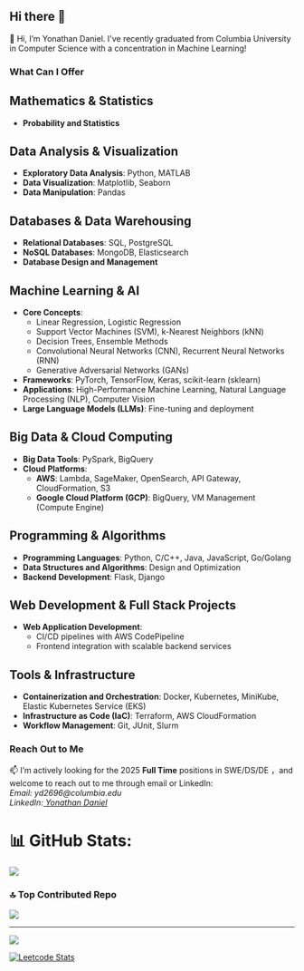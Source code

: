 ## Hi there 👋
<!--
**yond5413/yond5413** is a ✨ _special_ ✨ repository because its `README.md` (this file) appears on your GitHub profile.

Here are some ideas to get you started:

- 🔭 I’m currently working on ...
- 🌱 I’m currently learning ...
- 👯 I’m looking to collaborate on ...
- 🤔 I’m looking for help with ...
- 💬 Ask me about ...
- 📫 How to reach me: ...
- 😄 Pronouns: ...
- ⚡ Fun fact: ...
-->

👋 Hi, I’m Yonathan Daniel. I've recently graduated from Columbia University in Computer Science with a concentration in Machine Learning!


<!--### Facts About Me -->

### What Can I Offer
## Mathematics & Statistics
- **Probability and Statistics**

## Data Analysis & Visualization
- **Exploratory Data Analysis**: Python, MATLAB  
- **Data Visualization**: Matplotlib, Seaborn
- **Data Manipulation**: Pandas

## Databases & Data Warehousing
- **Relational Databases**: SQL, PostgreSQL  
- **NoSQL Databases**: MongoDB, Elasticsearch  
- **Database Design and Management**

## Machine Learning & AI
- **Core Concepts**:
  - Linear Regression, Logistic Regression  
  - Support Vector Machines (SVM), k-Nearest Neighbors (kNN)  
  - Decision Trees, Ensemble Methods  
  - Convolutional Neural Networks (CNN), Recurrent Neural Networks (RNN)  
  - Generative Adversarial Networks (GANs)  
- **Frameworks**: PyTorch, TensorFlow, Keras, scikit-learn (sklearn)  
- **Applications**: High-Performance Machine Learning, Natural Language Processing (NLP), Computer Vision  
- **Large Language Models (LLMs)**: Fine-tuning and deployment  

## Big Data & Cloud Computing
- **Big Data Tools**: PySpark,  BigQuery   
- **Cloud Platforms**:  
  - **AWS**: Lambda, SageMaker, OpenSearch, API Gateway, CloudFormation, S3
  - **Google Cloud Platform (GCP)**: BigQuery, VM Management (Compute Engine)

## Programming & Algorithms
- **Programming Languages**: Python, C/C++, Java, JavaScript, Go/Golang  
- **Data Structures and Algorithms**: Design and Optimization  
- **Backend Development**: Flask, Django  

## Web Development & Full Stack Projects
- **Web Application Development**:  
  - CI/CD pipelines with AWS CodePipeline  
  - Frontend integration with scalable backend services  

## Tools & Infrastructure
- **Containerization and Orchestration**: Docker, Kubernetes, MiniKube,  Elastic Kubernetes Service (EKS)  
- **Infrastructure as Code (IaC)**: Terraform, AWS CloudFormation  
- **Workflow Management**: Git, JUnit, Slurm  

### Reach Out to Me 
📫 I’m actively looking for the 2025 **Full Time** positions in SWE/DS/DE
，and welcome to reach out to me through email or LinkedIn: 
 <br> _Email:  yd2696@columbia.edu_
 <br> _LinkedIn:[ Yonathan Daniel](https://www.linkedin.com/in/yonathan-daniel/)_

# 📊 GitHub Stats:
![](https://github-readme-stats.vercel.app/api/top-langs/?username=yond5413&theme=dark&hide_border=false&include_all_commits=true&count_private=true&layout=compact)

### 🔝 Top Contributed Repo
![](https://github-contributor-stats.vercel.app/api?username=yond5413&limit=5&theme=dark&combine_all_yearly_contributions=true)

---
[![](https://visitcount.itsvg.in/api?id=yond5413&icon=1&color=3)](https://visitcount.itsvg.in)
<!--
[![Yonathan's GitHub stats](https://github-readme-stats.vercel.app/api?username=yond5413&show_icons=true&theme=radical)](https://github.com/anuraghazra/github-readme-stats)
-->

[![Leetcode Stats](https://leetcard.jacoblin.cool/yqd5143)](https://leetcode.com/u/yqd5143/)








